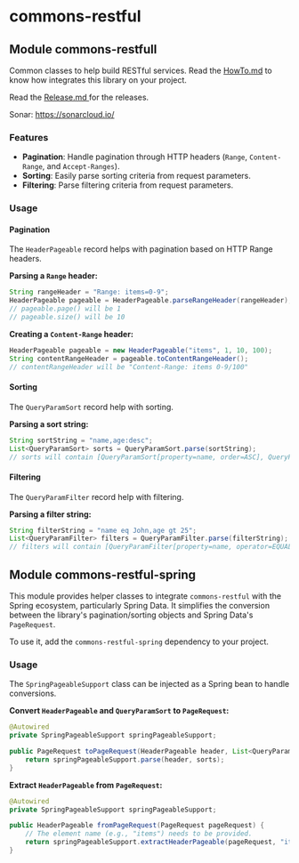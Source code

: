 # commons-restful

## Module commons-restfull

Common classes to help build RESTful services. Read the [HowTo.md](HowTo.md) to know how integrates this library on your
project.

Read the [Release.md ](Release.md) for the releases.

Sonar: https://sonarcloud.io/

### Features

* **Pagination**: Handle pagination through HTTP headers (`Range`, `Content-Range`, and `Accept-Ranges`).
* **Sorting**: Easily parse sorting criteria from request parameters.
* **Filtering**: Parse filtering criteria from request parameters.

### Usage

#### Pagination

The `HeaderPageable` record helps with pagination based on HTTP Range headers.

**Parsing a `Range` header:**

```java
String rangeHeader = "Range: items=0-9";
HeaderPageable pageable = HeaderPageable.parseRangeHeader(rangeHeader);
// pageable.page() will be 1
// pageable.size() will be 10
```

**Creating a `Content-Range` header:**

```java
HeaderPageable pageable = new HeaderPageable("items", 1, 10, 100);
String contentRangeHeader = pageable.toContentRangeHeader();
// contentRangeHeader will be "Content-Range: items 0-9/100"
```

#### Sorting

The `QueryParamSort` record help with sorting.

**Parsing a sort string:**

```java
String sortString = "name,age:desc";
List<QueryParamSort> sorts = QueryParamSort.parse(sortString);
// sorts will contain [QueryParamSort[property=name, order=ASC], QueryParamSort[property=age, order=DESC]]
```

#### Filtering

The `QueryParamFilter` record help with filtering.

**Parsing a filter string:**

```java
String filterString = "name eq John,age gt 25";
List<QueryParamFilter> filters = QueryParamFilter.parse(filterString);
// filters will contain [QueryParamFilter[property=name, operator=EQUALS, value=John], QueryParamFilter[property=age, operator=GREATER, value=25]]
```

## Module commons-restful-spring

This module provides helper classes to integrate `commons-restful` with the Spring ecosystem, particularly Spring Data. It simplifies the conversion between the library's pagination/sorting objects and Spring Data's `PageRequest`.

To use it, add the `commons-restful-spring` dependency to your project.

### Usage

The `SpringPageableSupport` class can be injected as a Spring bean to handle conversions.

**Convert `HeaderPageable` and `QueryParamSort` to `PageRequest`:**
```java
@Autowired
private SpringPageableSupport springPageableSupport;

public PageRequest toPageRequest(HeaderPageable header, List<QueryParamSort> sorts) {
    return springPageableSupport.parse(header, sorts);
}
```

**Extract `HeaderPageable` from `PageRequest`:**
```java
@Autowired
private SpringPageableSupport springPageableSupport;

public HeaderPageable fromPageRequest(PageRequest pageRequest) {
    // The element name (e.g., "items") needs to be provided.
    return springPageableSupport.extractHeaderPageable(pageRequest, "items");
}
```

